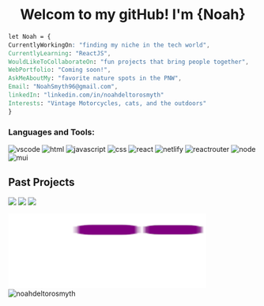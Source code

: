 <h1 align="center">Welcom to my gitHub! I'm {Noah}</h1>

```css
let Noah = {
CurrentlyWorkingOn: "finding my niche in the tech world",
CurrentlyLearning: "ReactJS",
WouldLikeToCollaborateOn: "fun projects that bring people together",
WebPortfolio: "Coming soon!",
AskMeAboutMy: "favorite nature spots in the PNW",
Email: "NoahSmyth96@gmail.com",
linkedIn: "linkedin.com/in/noahdeltorosmyth"
Interests: "Vintage Motorcycles, cats, and the outdoors"
}
```

<!-- Languages and Tools Tags -->
<h3 align="left">Languages and Tools:</h3>

<div align="left">
<img src="https://camo.githubusercontent.com/42ada9cc774b9d2b4cf35691820a881d70657ae42c3a074f00c7e9add6352361/68747470733a2f2f696d672e736869656c64732e696f2f62616467652f56697375616c5f53747564696f5f436f64652d3030373844343f7374796c653d666f722d7468652d6261646765266c6f676f3d76697375616c25323073747564696f253230636f6465266c6f676f436f6c6f723d7768697465" alt="vscode" />
  
<img src="https://img.shields.io/badge/HTML5-E34F26?style=for-the-badge&logo=html5&logoColor=white" alt="html" />
  
<img src="https://img.shields.io/badge/JavaScript-F7DF1E?style=for-the-badge&logo=javascript&logoColor=black" alt="javascript" />
  
<img src="https://img.shields.io/badge/CSS-239120?&style=for-the-badge&logo=css3&logoColor=white" alt="css" />
  
<img src="https://img.shields.io/badge/React-20232A?style=for-the-badge&logo=react&logoColor=61DAFB" alt="react" />
  
<img src="https://img.shields.io/badge/Netlify-00C7B7?style=for-the-badge&logo=netlify&logoColor=white" alt="netlify" />
 
<img src="https://img.shields.io/badge/React_Router-CA4245?style=for-the-badge&logo=react-router&logoColor=white" alt="reactrouter" />
  
<img src="https://img.shields.io/badge/Node.js-43853D?style=for-the-badge&logo=node.js&logoColor=white" alt="node" />
  
<img src="https://img.shields.io/badge/Material--UI-0081CB?style=for-the-badge&logo=material-ui&logoColor=white" alt="mui" />
</div>


<!-- stats / repocard --> 
<h2>Past Projects</h2>

<a href="https://github.com/NoahDeltoroSmyth/scrounger"><img src="https://github-readme-stats.vercel.app/api/pin/?username=noahdeltorosmyth&repo=scrounger&theme=radical" /></a>
<a href="https://github.com/NoahDeltoroSmyth/Once-Upawn-a-Time"><img src="https://github-readme-stats.vercel.app/api/pin/?username=noahdeltorosmyth&repo=Once-Upawn-a-Time&theme=radical" /></a>
<a href="https://github.com/NoahDeltoroSmyth/texas-hold-em"><img src="https://github-readme-stats.vercel.app/api/pin/?username=noahdeltorosmyth&repo=texas-hold-em&theme=radical" /></a>

<img width="400px" height="150px" src="https://github.com/NoahDeltoroSmyth/NoahDeltoroSmyth/blob/output/github-contribution-grid-snake.gif"
/>
<img width="400px" height="150px" src="https://github-readme-stats.vercel.app/api?username=noahdeltorosmyth&show_icons=true&theme=cobalt" alt="noahdeltorosmyth"/>
